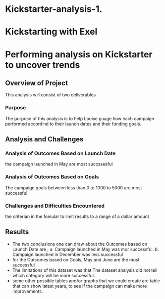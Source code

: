 # Kickstarter-analysis-1.

# Kickstarting with Exel

# Performing analysis on Kickstarter to uncover trends  

## Overview of Project
This analysis will consist of two deliverables

### Purpose
The purpose of this analysis is to help Louise guage how each campaign performed accordind to their launch dates and their funding goals.

## Analysis and Challenges

### Analysis of Outcomes Based on Launch Date
the campaign launched in May are most succssesful
### Analysis of Outcomes Based on Goals
The campaign goals between less than 0 to 1000 to 5000 are most successful
### Challenges and Difficulties Encountered
the criterian in the fomular to limit results to a range of a dollar amount
## Results

- The two conclusions one can draw about the Outcomes based on Launch Date are ;
a. Campaign launched in May was mor successful.
b. Campaign launched in December was less successful
- for the Outcomes based on Goals,
May and June are the most successful 
- The limitations of this dataset was that
The dataset analysis did not tell which category will be more successful.
-  some other possible tables and/or graphs that we could create are
table that can show latest years, to see if the campaign can make more improvements.
